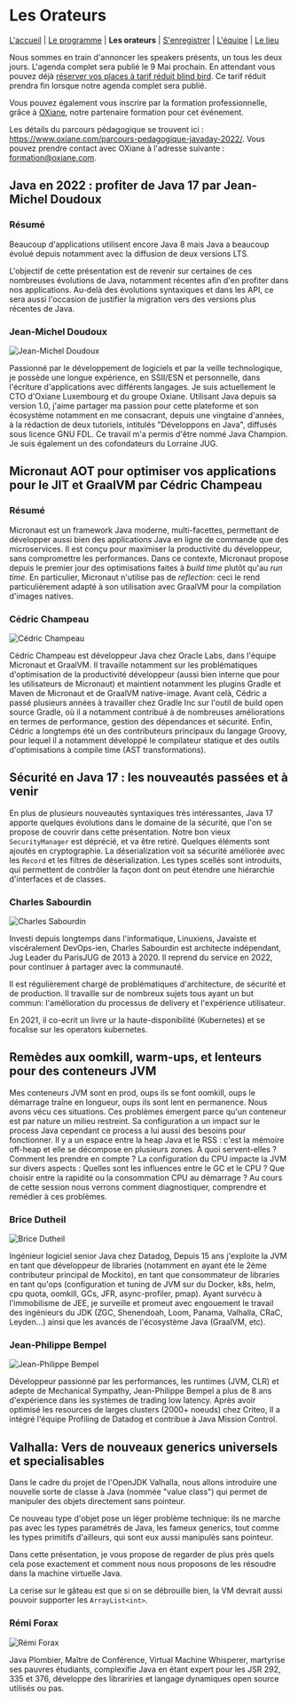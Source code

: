 # Les Orateurs

[L'accueil](index.html) | [Le programme](schedule.html) | **Les orateurs** | [S'enregistrer](register.html) | [L'équipe](the-team.html) | [Le lieu](lieu.md)

Nous sommes en train d'annoncer les speakers présents, un tous les deux jours. L'agenda complet sera publié le 9 Mai prochain. En attendant vous pouvez déjà [réserver vos places à tarif réduit blind bird](https://www.helloasso.com/associations/bjpc/evenements/paris-jug-s-java-day). Ce tarif réduit prendra fin lorsque notre agenda complet sera publié.

Vous pouvez également vous inscrire par la formation professionnelle, grâce à [OXiane](https://www.oxiane.com/), notre partenaire formation pour cet événement.

Les détails du parcours pédagogique se trouvent ici : https://www.oxiane.com/parcours-pedagogique-javaday-2022/. Vous pouvez prendre contact avec OXiane à l'adresse suivante : [formation@oxiane.com](mailto:formation@oxiane.com).


## Java en 2022 : profiter de Java 17 par Jean-Michel Doudoux

### Résumé

Beaucoup d'applications utilisent encore Java 8 mais Java a beaucoup évolué depuis notamment avec la diffusion de deux versions LTS.

L'objectif de cette présentation est de revenir sur certaines de ces nombreuses évolutions de Java, notamment récentes afin d'en profiter dans nos applications. Au-delà des évolutions syntaxiques et dans les API, ce sera aussi l'occasion de justifier la migration vers des versions plus récentes de Java.

### Jean-Michel Doudoux

![Jean-Michel Doudoux](images/speakers/jmdoudoux.jpg)

Passionné par le développement de logiciels et par la veille technologique, je possède une longue expérience, en SSII/ESN et personnelle, dans l'écriture d'applications avec différents langages. Je suis actuellement le CTO d'Oxiane Luxembourg et du groupe Oxiane. Utilisant Java depuis sa version 1.0, j'aime partager ma passion pour cette plateforme et son écosystème notamment en me consacrant, depuis une vingtaine d'années, à la rédaction de deux tutoriels, intitulés "Développons en Java", diffusés sous licence GNU FDL. Ce travail m'a permis d'être nommé Java Champion. Je suis également un des cofondateurs du Lorraine JUG.


## Micronaut AOT pour optimiser vos applications pour le JIT et GraalVM par Cédric Champeau

### Résumé

Micronaut est un framework Java moderne, multi-facettes, permettant de développer aussi bien des applications Java en ligne de commande que des microservices.
Il est conçu pour maximiser la productivité du développeur, sans compromettre les performances.
Dans ce contexte, Micronaut propose depuis le premier jour des optimisations faites à _build time_ plutôt qu'au _run time_.
En particulier, Micronaut n'utilise pas de _reflection_: ceci le rend particulièrement adapté à son utilisation avec GraalVM pour la compilation d'images natives.

### Cédric Champeau

![Cédric Champeau](images/speakers/cedric-champeau_red.jpg)

Cédric Champeau est développeur Java chez Oracle Labs, dans l'équipe Micronaut et GraalVM. Il travaille notamment sur les problématiques d'optimisation de la productivité développeur (aussi bien interne que pour les utilisateurs de Micronaut) et maintient notamment les plugins Gradle et Maven de Micronaut et de GraalVM native-image. Avant celà, Cédric a passé plusieurs années à travailler chez Gradle Inc sur l'outil de build open source Gradle, où il a notamment contribué à de nombreuses améliorations en termes de performance, gestion des dépendances et sécurité. Enfin, Cédric a longtemps été un des contributeurs principaux du langage Groovy, pour lequel il a notamment développé le compilateur statique et des outils d'optimisations à compile time (AST transformations).


## Sécurité en Java 17 : les nouveautés passées et à venir

En plus de plusieurs nouveautés syntaxiques très intéressantes, Java 17 apporte quelques évolutions dans le domaine de la sécurité, que l'on se propose de couvrir dans cette présentation. Notre bon vieux `SecurityManager` est déprécié, et va être retiré. Quelques éléments sont ajoutés en cryptographie. La déserialization voit sa sécurité améliorée avec les `Record` et les filtres de déserialization. Les types scellés sont introduits, qui permettent de contrôler la façon dont on peut étendre une hiérarchie d'interfaces et de classes.

### Charles Sabourdin

![Charles Sabourdin](images/speakers/charles-sabourdin.jpg)

Investi depuis longtemps dans l'informatique, Linuxiens, Javaiste et viscéralement DevOps-ien, Charles Sabourdin est architecte indépendant, Jug Leader du ParisJUG de 2013 à 2020. Il reprend du service en 2022, pour continuer à partager avec la communauté.

Il est régulièrement chargé de problématiques d'architecture, de sécurité et de production. Il travaille sur de nombreux sujets tous ayant un but commun: l'amélioration du processus de delivery et l'expérience utilisateur.

En 2021, il co-ecrit un livre ur la haute-disponibilité (Kubernetes) et se focalise sur les operators kubernetes.



## Remèdes aux oomkill, warm-ups, et lenteurs pour des conteneurs JVM

Mes conteneurs JVM sont en prod, oups ils se font oomkill, oups le démarrage traîne en longueur, oups ils sont lent en permanence. Nous avons vécu ces situations.
Ces problèmes émergent parce qu'un conteneur est par nature un milieu restreint. Sa configuration a un impact sur le process Java cependant ce process a lui aussi des besoins pour fonctionner.
Il y a un espace entre la heap Java et le RSS : c'est la mémoire off-heap et elle se décompose en plusieurs zones. À quoi servent-elles ? Comment les prendre en compte ? La configuration du CPU impacte la JVM sur divers aspects : Quelles sont les influences entre le GC et le CPU ? Que choisir entre la rapidité ou la consommation CPU au démarrage ?
Au cours de cette session nous verrons comment diagnostiquer, comprendre et remédier à ces problèmes.

### Brice Dutheil

![Brice Dutheil](images/speakers/Brice_Dutheil_red.jpg)

Ingénieur logiciel senior Java chez Datadog, Depuis 15 ans j'exploite la JVM en tant que développeur de libraries (notamment en ayant été le 2ème contributeur principal de Mockito), en tant que consommateur de libraries en tant qu'ops (configuration et tuning de JVM sur du Docker, k8s, helm, cpu quota, oomkill, GCs, JFR, async-profiler, pmap). Ayant survécu à l'immobilisme de JEE, je surveille et promeut avec engouement le travail des ingénieurs du JDK (ZGC, Shenendoah, Loom, Panama, Valhalla, CRaC, Leyden...) ainsi que les avancés de l'écosystème Java (GraalVM, etc).

### Jean-Philippe Bempel

![Jean-Philippe Bempel](images/speakers/jean-philippe-bempel.jpg)

Développeur passionné par les performances, les runtimes (JVM, CLR) et adepte de Mechanical Sympathy, Jean-Philippe Bempel a plus de 8 ans d'expérience dans les systèmes de trading low latency. Après avoir optimisé les resources de larges clusters (2000+ noeuds) chez Criteo, Il a intégré l'équipe Profiling de Datadog et contribue à Java Mission Control.




## Valhalla: Vers de nouveaux generics universels et specialisables

Dans le cadre du projet de l'OpenJDK Valhalla, nous allons introduire une nouvelle sorte de classe à Java (nommée "value class") qui permet de manipuler des objets directement sans pointeur.

Ce nouveau type d'objet pose un léger problème technique: ils ne marche pas avec les types paramétrés de Java, les fameux generics, tout comme les types primitifs d'ailleurs, qui sont eux aussi manipulés sans pointeur.

Dans cette présentation, je vous propose de regarder de plus près quels cela pose exactement et comment nous nous proposons de les résoudre dans la machine virtuelle Java.

La cerise sur le gâteau est que si on se débrouille bien, la VM devrait aussi pouvoir supporter les `ArrayList<int>`.

### Rémi Forax

![Rémi Forax](images/speakers/Remi-Forax_red.jpg)

Java Plombier, Maître de Conférence, Virtual Machine Whisperer, martyrise ses pauvres étudiants, complexifie Java en étant expert pour les JSR 292, 335 et 376, développe des librariries et langage dynamiques open source utilisés ou pas.
